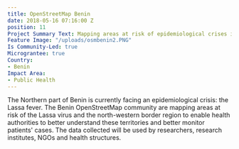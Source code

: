 ```yaml
---
title: OpenStreetMap Benin
date: 2018-05-16 07:16:00 Z
position: 11
Project Summary Text: Mapping areas at risk of epidemiological crises in Benin
Feature Image: "/uploads/osmbenin2.PNG"
Is Community-Led: true
Micrograntee: true
Country:
- Benin
Impact Area:
- Public Health
---
```


The Northern part of Benin is currently facing an epidemiological crisis: the Lassa fever. The Benin OpenStreetMap community are mapping areas at risk of the Lassa virus and the north-western border region to enable health authorities to better understand these territories and better monitor patients' cases. The data collected will be used by researchers, research institutes, NGOs and health structures.